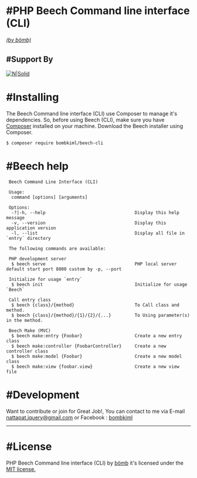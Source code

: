 # #PHP Beech Command line interface (CLI)
###### [(by bömb)](https://www.facebook.com/bombkiml)

## #Support By
[![N|Solid](https://image.ibb.co/kv8eM8/php_Beech_LTS2.png)](https://github.com/bombkiml/phpbeech)

# #Installing
The Beech Command line interface (CLI) use Composer to manage it's dependencies. So, before using Beech (CLI), make sure you have [Composer](https://getcomposer.org/) installed on your machine. Download the Beech installer using Composer.
    
    $ composer require bombkiml/beech-cli

# #Beech help
    
     Beech Command Line Interface (CLI)
    
     Usage:
      command [options] [arguments]
    
     Options:
      -?|-h, --help                                  Display this help message
      -v, --version                                  Display this application version
      -l, --list                                     Display all file in `entry` directory
    
     The following commands are available:
     
     PHP development server
      $ beech serve                                  PHP local server default start port 8000 custom by -p, --port
      
     Initialize for usage `entry`
      $ beech init                                   Initialize for usage `Beech`
    
     Call entry class
      $ beech {class}/{method}                       To Call class and method.
      $ beech {class}/{method}/{1}/{2}/{...}         To Using parameter(s) in the method.
    
     Beech Make (MVC)
      $ beech make:entry {Foobar}                    Create a new entry class
      $ beech make:controller {FoobarController}     Create a new controller class
      $ beech make:model {Foobar}                    Create a new model class
      $ beech make:view {foobar.view}                Create a new view file
    
# #Development
Want to contribute or join for Great Job!, You can contact to me via E-mail nattapat.jquery@gmail.com or Facebook : [bombkiml](https://www.facebook.com/bombkiml)

----
# #License

PHP Beech Command line interface (CLI) by [bömb](https://www.facebook.com/bombkiml) it's licensed under the [MIT license.](https://opensource.org/licenses/MIT)
